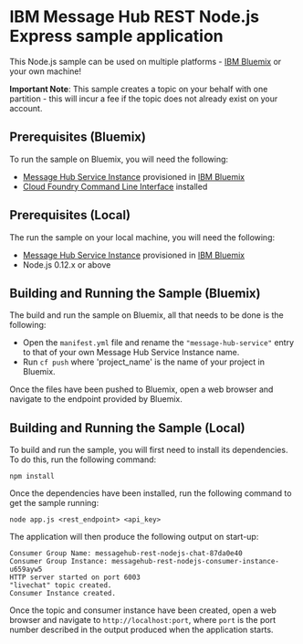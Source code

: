 # IBM Message Hub REST Node.js Express sample application
This Node.js sample can be used on multiple platforms - [IBM Bluemix](https://console.ng.bluemix.net/) or your own machine!

__Important Note__: This sample creates a topic on your behalf with one partition - this will incur a fee if the topic does not already exist on your account.

## Prerequisites (Bluemix)
To run the sample on Bluemix, you will need the following:

* [Message Hub Service Instance](https://console.ng.bluemix.net/catalog/services/message-hub/) provisioned in [IBM Bluemix](https://console.ng.bluemix.net/)
* [Cloud Foundry Command Line Interface](https://github.com/cloudfoundry/cli/releases) installed

## Prerequisites (Local)
The run the sample on your local machine, you will need the following:

* [Message Hub Service Instance](https://console.ng.bluemix.net/catalog/services/message-hub/) provisioned in [IBM Bluemix](https://console.ng.bluemix.net/)
* Node.js 0.12.x or above

## Building and Running the Sample (Bluemix)
The build and run the sample on Bluemix, all that needs to be done is the following:

* Open the `manifest.yml` file and rename the `"message-hub-service"` entry to that of your own
Message Hub Service Instance name.
* Run `cf push` where 'project_name' is the name of your project in Bluemix.

Once the files have been pushed to Bluemix, open a web browser and navigate to the endpoint provided by Bluemix.

## Building and Running the Sample (Local)
To build and run the sample, you will first need to install its dependencies. To do this, run
the following command:

```shell
npm install
```

Once the dependencies have been installed, run the following command to get the sample running:

```shell
node app.js <rest_endpoint> <api_key>
```

The application will then produce the following output on start-up:
```
Consumer Group Name: messagehub-rest-nodejs-chat-87da0e40
Consumer Group Instance: messagehub-rest-nodejs-consumer-instance-u659ayw5
HTTP server started on port 6003
"livechat" topic created.
Consumer Instance created.
```

Once the topic and consumer instance have been created, open a web browser and navigate to `http://localhost:port`, where `port` is
the port number described in the output produced when the application starts.
